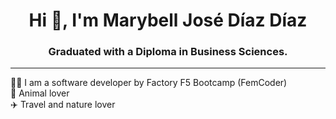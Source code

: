 ### <h1 align="center">Hi 👋, I'm Marybell José Díaz Díaz</h1>

<h3 align="center"> Graduated with a Diploma in Business Sciences.</h3><hr>

:woman_student: I am a software developer by Factory F5 Bootcamp (FemCoder)<br>
:dog: Animal lover<br>
:airplane: Travel and nature lover<br>




 




